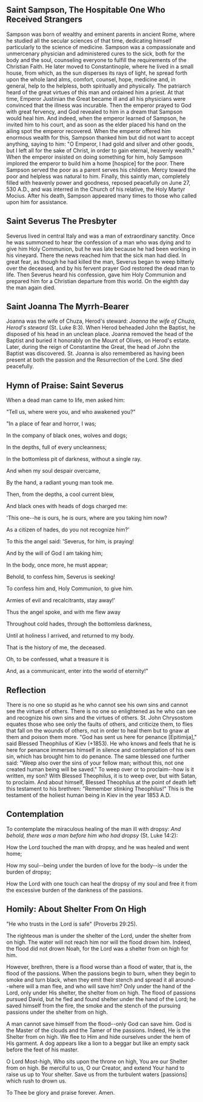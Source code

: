 ## Saint Sampson, The Hospitable One Who Received Strangers

Sampson was born of wealthy and eminent parents in ancient Rome, where he studied all the secular sciences of that time, dedicating himself particularly to the science of medicine. Sampson was a compassionate and unmercenary physician and administered cures to the sick, both for the body and the soul, counseling everyone to fulfill the requirements of the Christian Faith. He later moved to Constantinople, where he lived in a small house, from which, as the sun disperses its rays of light, he spread forth upon the whole land alms, comfort, counsel, hope, medicine and, in general, help to the helpless, both spiritually and physically. The patriarch heard of the great virtues of this man and ordained him a priest. At that time, Emperor Justinian the Great became ill and all his physicians were convinced that the illness was incurable. Then the emperor prayed to God with great fervency, and God revealed to him in a dream that Sampson would heal him. And indeed, when the emperor learned of Sampson, he invited him to his court, and as soon as the elder placed his hand on the ailing spot the emperor recovered. When the emperor offered him enormous wealth for this, Sampson thanked him but did not want to accept anything, saying to him: "O Emperor, I had gold and silver and other goods, but I left all for the sake of Christ, in order to gain eternal, heavenly wealth." When the emperor insisted on doing something for him, holy Sampson implored the emperor to build him a home [hospice] for the poor. There Sampson served the poor as a parent serves his children. Mercy toward the poor and helpless was natural to him. Finally, this saintly man, completely filled with heavenly power and goodness, reposed peacefully on June 27, 530 A.D., and was interred in the Church of his relative, the Holy Martyr Mocius. After his death, Sampson appeared many times to those who called upon him for assistance.

## Saint Severus The Presbyter

Severus lived in central Italy and was a man of extraordinary sanctity. Once he was summoned to hear the confession of a man who was dying and to give him Holy Communion, but he was late because he had been working in his vineyard. There the news reached him that the sick man had died. In great fear, as though he had killed the man, Severus began to weep bitterly over the deceased, and by his fervent prayer God restored the dead man to life. Then Severus heard his confession, gave him Holy Communion and prepared him for a Christian departure from this world. On the eighth day the man again died.

## Saint Joanna The Myrrh-Bearer

Joanna was the wife of Chuza, Herod's steward: *Joanna the wife of Chuza, Herod's steward* (St. Luke 8:3). When Herod beheaded John the Baptist, he disposed of his head in an unclean place. Joanna removed the head of the Baptist and buried it honorably on the Mount of Olives, on Herod's estate. Later, during the reign of Constantine the Great, the head of John the Baptist was discovered. St. Joanna is also remembered as having been present at both the passion and the Resurrection of the Lord. She died peacefully.

## Hymn of Praise: Saint Severus

When a dead man came to life, men asked him:

"Tell us, where were you, and who awakened you?"

"In a place of fear and horror, I was;

In the company of black ones, wolves and dogs;

In the depths, full of every uncleanness;

In the bottomless pit of darkness, without a single ray.

And when my soul despair overcame,

By the hand, a radiant young man took me.

Then, from the depths, a cool current blew,

And black ones with heads of dogs charged me:

'This one--he is ours, he is ours, where are you taking him now?

As a citizen of hades, do you not recognize him?'

To this the angel said: 'Severus, for him, is praying!

And by the will of God I am taking him;

In the body, once more, he must appear;

Behold, to confess him, Severus is seeking!

To confess him and, Holy Communion, to give him.

Armies of evil and recalcitrants, stay away!'

Thus the angel spoke, and with me flew away

Throughout cold hades, through the bottomless darkness,

Until at holiness I arrived, and returned to my body.

That is the history of me, the deceased.

Oh, to be confessed, what a treasure it is

And, as a communicant, enter into the world of eternity!"

## Reflection

There is no one so stupid as he who cannot see his own sins and cannot see the virtues of others. There is no one so enlightened as he who can see and recognize his own sins and the virtues of others. St. John Chrysostom equates those who see only the faults of others, and criticize them, to flies that fall on the wounds of others, not in order to heal them but to gnaw at them and poison them more. "God has sent us here for penance [Epitimija]," said Blessed Theophilus of Kiev (+1853). He who knows and feels that he is here for penance immerses himself in silence and contemplation of his own sin, which has brought him to do penance. The same blessed one further said: "Weep also over the sins of your fellow man; without this, not one created human being will be saved." To weep over or to proclaim--how is it written, my son? With Blessed Theophilus, it is to weep over, but with Satan, to proclaim. And about himself, Blessed Theophilus at the point of death left this testament to his brethren: "Remember stinking Theophilus!" This is the testament of the holiest human being in Kiev in the year 1853 A.D.

## Contemplation

To contemplate the miraculous healing of the man ill with dropsy: *And behold, there was a man before him who had dropsy* (St. Luke 14:2):

How the Lord touched the man with dropsy, and he was healed and went home;

How my soul--being under the burden of love for the body--is under the burden of dropsy;

How the Lord with one touch can heal the dropsy of my soul and free it from the excessive burden of the dankness of the passions.

## Homily: About Shelter From On High

"He who trusts in the Lord is safe" (Proverbs 29:25).

The righteous man is under the shelter of the Lord, under the shelter from on high. The water will not reach him nor will the flood drown him. Indeed, the flood did not drown Noah, for the Lord was a shelter from on high for him.

However, brethren, there is a flood worse than a flood of water, that is, the flood of the passions. When the passions begin to burn, when they begin to smoke and turn black, when they emit their stench and spread it all around--where will a man flee, and who will save him? Only under the hand of the Lord, only under His shelter, the shelter from on high. The flood of passions pursued David, but he fled and found shelter under the hand of the Lord; he saved himself from the fire, the smoke and the stench of the pursuing passions under the shelter from on high.

A man cannot save himself from the flood--only God can save him. God is the Master of the clouds and the Tamer of the passions. Indeed, He is the Shelter from on high. We flee to Him and hide ourselves under the hem of His garment. A dog appears like a lion to a beggar but like an empty sack before the feet of his master.

O Lord Most-high, Who sits upon the throne on high, You are our Shelter from on high. Be merciful to us, O our Creator, and extend Your hand to raise us up to Your shelter. Save us from the turbulent waters [passions] which rush to drown us.

To Thee be glory and praise forever. Amen.
